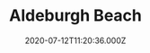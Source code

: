 ---
date: 2020-07-12T11:20:36.000Z
title: Aldeburgh Beach
latitude: 52.152740220273294
longitude: 1.603231430053711
category: checkin
---